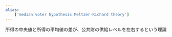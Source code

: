```yaml
---
alias:
    ['median voter hypothesis Meltzer-Richard theory']
---
```

所得の中央値と所得の平均値の差が、公共財の供給レベルを左右するという理論